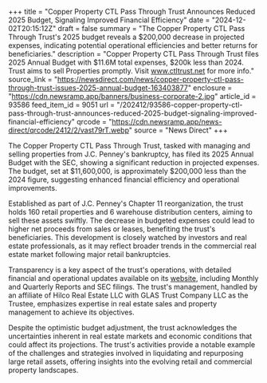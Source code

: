 +++
title = "Copper Property CTL Pass Through Trust Announces Reduced 2025 Budget, Signaling Improved Financial Efficiency"
date = "2024-12-02T20:15:12Z"
draft = false
summary = "The Copper Property CTL Pass Through Trust's 2025 budget reveals a $200,000 decrease in projected expenses, indicating potential operational efficiencies and better returns for beneficiaries."
description = "Copper Property CTL Pass Through Trust files 2025 Annual Budget with $11.6M total expenses, $200k less than 2024. Trust aims to sell Properties promptly. Visit www.ctltrust.net for more info."
source_link = "https://newsdirect.com/news/copper-property-ctl-pass-through-trust-issues-2025-annual-budget-163403877"
enclosure = "https://cdn.newsramp.app/banners/business-corporate-2.jpg"
article_id = 93586
feed_item_id = 9051
url = "/202412/93586-copper-property-ctl-pass-through-trust-announces-reduced-2025-budget-signaling-improved-financial-efficiency"
qrcode = "https://cdn.newsramp.app/news-direct/qrcode/2412/2/vast79rT.webp"
source = "News Direct"
+++

<p>The Copper Property CTL Pass Through Trust, tasked with managing and selling properties from J.C. Penney's bankruptcy, has filed its 2025 Annual Budget with the SEC, showing a significant reduction in projected expenses. The budget, set at $11,600,000, is approximately $200,000 less than the 2024 figure, suggesting enhanced financial efficiency and operational improvements.</p><p>Established as part of J.C. Penney's Chapter 11 reorganization, the trust holds 160 retail properties and 6 warehouse distribution centers, aiming to sell these assets swiftly. The decrease in budgeted expenses could lead to higher net proceeds from sales or leases, benefiting the trust's beneficiaries. This development is closely watched by investors and real estate professionals, as it may reflect broader trends in the commercial real estate market following major retail bankruptcies.</p><p>Transparency is a key aspect of the trust's operations, with detailed financial and operational updates available on its <a href='https://www.ctltrust.net' rel='nofollow' target='_blank'>website</a>, including Monthly and Quarterly Reports and SEC filings. The trust's management, handled by an affiliate of Hilco Real Estate LLC with GLAS Trust Company LLC as the Trustee, emphasizes expertise in real estate sales and property management to achieve its objectives.</p><p>Despite the optimistic budget adjustment, the trust acknowledges the uncertainties inherent in real estate markets and economic conditions that could affect its projections. The trust's activities provide a notable example of the challenges and strategies involved in liquidating and repurposing large retail assets, offering insights into the evolving retail and commercial property landscapes.</p>